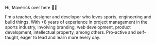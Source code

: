 Hi, Maverick over here 👋🏻

I'm a teacher, designer and developer who loves sports, engineering and build things. With +8 years of experience in project management in the sports industry, involving branding, web development, product development, intellectual property, among others. Pro-active and self-taught, eager to lead and learn more every day.

<!---
- 👋 Hi, I’m 
- 👀 I’m interested in ...
- 🌱 I’m currently learning ...
- 💞️ I’m looking to collaborate on ...
- 📫 How to reach me ...
maverck-/maverck- is a ✨ special ✨ repository because its `README.md` (this file) appears on your GitHub profile.
You can click the Preview link to take a look at your changes.
--->
